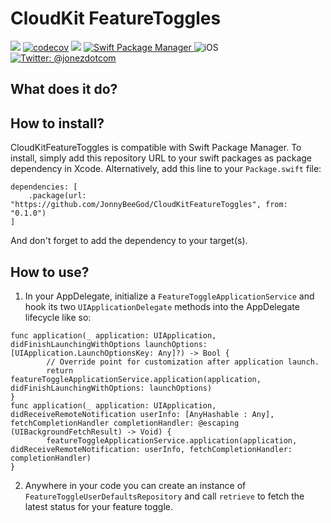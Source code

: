 # CloudKit FeatureToggles

![](https://github.com/JonnyBeeGod/CloudKitFeatureToggles/workflows/Swift/badge.svg)
[![codecov](https://codecov.io/gh/JonnyBeeGod/CloudKitFeatureToggles/branch/master/graph/badge.svg?token=y21zGNAsLL)](https://codecov.io/gh/JonnyBeeGod/CloudKitFeatureToggles)
<img src="https://img.shields.io/badge/Swift-5.1-orange.svg" />
<a href="https://swift.org/package-manager">
    <img src="https://img.shields.io/badge/swiftpm-compatible-brightgreen.svg?style=flat" alt="Swift Package Manager" />
</a>
<img src="https://img.shields.io/badge/platforms-iOS-brightgreen.svg?style=flat" alt="iOS" />
<a href="https://twitter.com/jonezdotcom">
    <img src="https://img.shields.io/badge/twitter-@jonezdotcom-blue.svg?style=flat" alt="Twitter: @jonezdotcom" />
</a>

## What does it do?

## How to install?
CloudKitFeatureToggles is compatible with Swift Package Manager. To install, simply add this repository URL to your swift packages as package dependency in Xcode. 
Alternatively, add this line to your `Package.swift` file:

```
dependencies: [
    .package(url: "https://github.com/JonnyBeeGod/CloudKitFeatureToggles", from: "0.1.0")
]
```

And don't forget to add the dependency to your target(s). 

## How to use?
1. In your AppDelegate, initialize a `FeatureToggleApplicationService` and hook its two `UIApplicationDelegate` methods into the AppDelegate lifecycle like so: 

```
func application(_ application: UIApplication, didFinishLaunchingWithOptions launchOptions: [UIApplication.LaunchOptionsKey: Any]?) -> Bool {
        // Override point for customization after application launch.
        return featureToggleApplicationService.application(application, didFinishLaunchingWithOptions: launchOptions)
}
func application(_ application: UIApplication, didReceiveRemoteNotification userInfo: [AnyHashable : Any], fetchCompletionHandler completionHandler: @escaping (UIBackgroundFetchResult) -> Void) {
        featureToggleApplicationService.application(application, didReceiveRemoteNotification: userInfo, fetchCompletionHandler: completionHandler)
}

```
2. Anywhere in your code you can create an instance of `FeatureToggleUserDefaultsRepository` and call `retrieve` to fetch the latest status for your feature toggle. 

